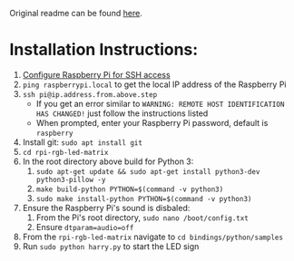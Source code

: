 Original readme can be found [here](https://github.com/hzeller/rpi-rgb-led-matrix/blob/master/README.md).

# Installation Instructions:
1. [Configure Raspberry Pi for SSH access](https://www.tomshardware.com/reviews/raspberry-pi-headless-setup-how-to,6028.html)
1. `ping raspberrypi.local` to get the local IP address of the Raspberry Pi
1. `ssh pi@ip.address.from.above.step`
    - If you get an error similar to `WARNING: REMOTE HOST IDENTIFICATION HAS CHANGED!` just follow the instructions listed
    - When prompted, enter your Raspberry Pi password, default is `raspberry`
1. Install git: `sudo apt install git`
1. `cd rpi-rgb-led-matrix`
1. In the root directory above build for Python 3:
    1. `sudo apt-get update && sudo apt-get install python3-dev python3-pillow -y`
    1. `make build-python PYTHON=$(command -v python3)`
    1. `sudo make install-python PYTHON=$(command -v python3)`
1. Ensure the Raspberry Pi's sound is disbaled:
    1. From the Pi's root directory, `sudo nano /boot/config.txt`
    1. Ensure `dtparam=audio=off`
1. From the `rpi-rgb-led-matrix` navigate to `cd bindings/python/samples`
1. Run `sudo python harry.py` to start the LED sign